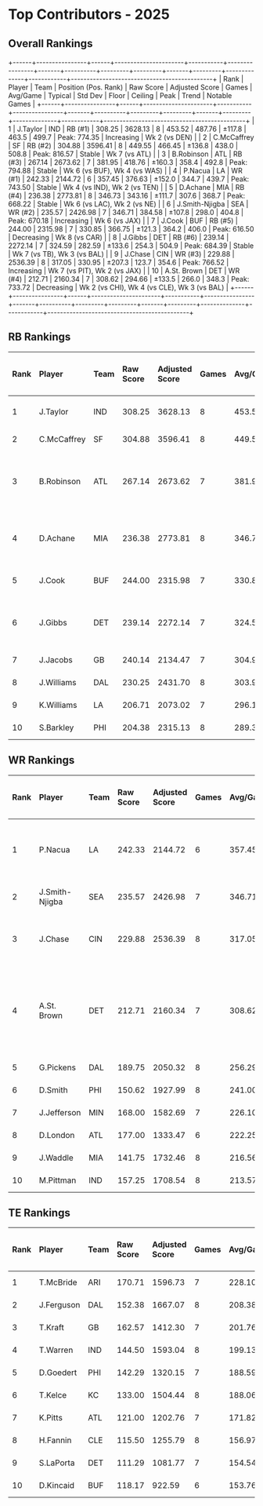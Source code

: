 # Top Contributors - 2025

## Overall Rankings

+------+----------------+------+----------------------+-----------+----------------+-------+----------+---------+---------+-------+---------+--------------+------------+---------------------------------------------+
| Rank | Player         | Team | Position (Pos. Rank) | Raw Score | Adjusted Score | Games | Avg/Game | Typical | Std Dev | Floor | Ceiling | Peak         | Trend      | Notable Games                               |
+------+----------------+------+----------------------+-----------+----------------+-------+----------+---------+---------+-------+---------+--------------+------------+---------------------------------------------+
| 1    | J.Taylor       | IND  | RB (#1)              | 308.25    | 3628.13        | 8     | 453.52   | 487.76  | ±117.8  | 463.5 | 499.7   | Peak: 774.35 | Increasing | Wk 2 (vs DEN)                               |
| 2    | C.McCaffrey    | SF   | RB (#2)              | 304.88    | 3596.41        | 8     | 449.55   | 466.45  | ±136.8  | 438.0 | 508.8   | Peak: 816.57 | Stable     | Wk 7 (vs ATL)                               |
| 3    | B.Robinson     | ATL  | RB (#3)              | 267.14    | 2673.62        | 7     | 381.95   | 418.76  | ±160.3  | 358.4 | 492.8   | Peak: 794.88 | Stable     | Wk 6 (vs BUF), Wk 4 (vs WAS)                |
| 4    | P.Nacua        | LA   | WR (#1)              | 242.33    | 2144.72        | 6     | 357.45   | 376.63  | ±152.0  | 344.7 | 439.7   | Peak: 743.50 | Stable     | Wk 4 (vs IND), Wk 2 (vs TEN)                |
| 5    | D.Achane       | MIA  | RB (#4)              | 236.38    | 2773.81        | 8     | 346.73   | 343.16  | ±111.7  | 307.6 | 368.7   | Peak: 668.22 | Stable     | Wk 6 (vs LAC), Wk 2 (vs NE)                 |
| 6    | J.Smith-Njigba | SEA  | WR (#2)              | 235.57    | 2426.98        | 7     | 346.71   | 384.58  | ±107.8  | 298.0 | 404.8   | Peak: 670.18 | Increasing | Wk 6 (vs JAX)                               |
| 7    | J.Cook         | BUF  | RB (#5)              | 244.00    | 2315.98        | 7     | 330.85   | 366.75  | ±121.3  | 364.2 | 406.0   | Peak: 616.50 | Decreasing | Wk 8 (vs CAR)                               |
| 8    | J.Gibbs        | DET  | RB (#6)              | 239.14    | 2272.14        | 7     | 324.59   | 282.59  | ±133.6  | 254.3 | 504.9   | Peak: 684.39 | Stable     | Wk 7 (vs TB), Wk 3 (vs BAL)                 |
| 9    | J.Chase        | CIN  | WR (#3)              | 229.88    | 2536.39        | 8     | 317.05   | 330.95  | ±207.3  | 123.7 | 354.6   | Peak: 766.52 | Increasing | Wk 7 (vs PIT), Wk 2 (vs JAX)                |
| 10   | A.St. Brown    | DET  | WR (#4)              | 212.71    | 2160.34        | 7     | 308.62   | 294.66  | ±133.5  | 266.0 | 348.3   | Peak: 733.72 | Decreasing | Wk 2 (vs CHI), Wk 4 (vs CLE), Wk 3 (vs BAL) |
+------+----------------+------+----------------------+-----------+----------------+-------+----------+---------+---------+-------+---------+--------------+------------+---------------------------------------------+

## RB Rankings

| Rank | Player      | Team | Raw Score | Adjusted Score | Games | Avg/Game | Typical | Std Dev | Floor | Ceiling | Peak         | Trend      | Notable Games (>150% Typical) |
| :----| :-----------| :----| :---------| :--------------| :-----| :--------| :-------| :-------| :-----| :-------| :------------| :----------| :-----------------------------|
| 1    | J.Taylor    | IND  | 308.25    | 3628.13        | 8     | 453.52   | 487.76  | ±117.8  | 463.5 | 499.7   | Peak: 774.35 | Increasing | Wk 2 (vs DEN)                 |
| 2    | C.McCaffrey | SF   | 304.88    | 3596.41        | 8     | 449.55   | 466.45  | ±136.8  | 438.0 | 508.8   | Peak: 816.57 | Stable     | Wk 7 (vs ATL)                 |
| 3    | B.Robinson  | ATL  | 267.14    | 2673.62        | 7     | 381.95   | 418.76  | ±160.3  | 358.4 | 492.8   | Peak: 794.88 | Stable     | Wk 6 (vs BUF), Wk 4 (vs WAS)  |
| 4    | D.Achane    | MIA  | 236.38    | 2773.81        | 8     | 346.73   | 343.16  | ±111.7  | 307.6 | 368.7   | Peak: 668.22 | Stable     | Wk 6 (vs LAC), Wk 2 (vs NE)   |
| 5    | J.Cook      | BUF  | 244.00    | 2315.98        | 7     | 330.85   | 366.75  | ±121.3  | 364.2 | 406.0   | Peak: 616.50 | Decreasing | Wk 8 (vs CAR)                 |
| 6    | J.Gibbs     | DET  | 239.14    | 2272.14        | 7     | 324.59   | 282.59  | ±133.6  | 254.3 | 504.9   | Peak: 684.39 | Stable     | Wk 7 (vs TB), Wk 3 (vs BAL)   |
| 7    | J.Jacobs    | GB   | 240.14    | 2134.47        | 7     | 304.92   | 243.51  | ±116.7  | 237.1 | 438.9   | Peak: 717.94 | Increasing |                               |
| 8    | J.Williams  | DAL  | 230.25    | 2431.70        | 8     | 303.96   | 309.24  | ±82.5   | 234.0 | 351.4   | Peak: 578.45 | Decreasing |                               |
| 9    | K.Williams  | LA   | 206.71    | 2073.02        | 7     | 296.15   | 283.12  | ±111.3  | 241.5 | 365.9   | Peak: 662.88 | Stable     |                               |
| 10   | S.Barkley   | PHI  | 204.38    | 2315.13        | 8     | 289.39   | 281.64  | ±104.3  | 232.7 | 344.2   | Peak: 604.63 | Decreasing |                               |

## WR Rankings

| Rank | Player         | Team | Raw Score | Adjusted Score | Games | Avg/Game | Typical | Std Dev | Floor | Ceiling | Peak         | Trend      | Notable Games (>150% Typical)               |
| :----| :--------------| :----| :---------| :--------------| :-----| :--------| :-------| :-------| :-----| :-------| :------------| :----------| :-------------------------------------------|
| 1    | P.Nacua        | LA   | 242.33    | 2144.72        | 6     | 357.45   | 376.63  | ±152.0  | 344.7 | 439.7   | Peak: 743.50 | Stable     | Wk 4 (vs IND), Wk 2 (vs TEN)                |
| 2    | J.Smith-Njigba | SEA  | 235.57    | 2426.98        | 7     | 346.71   | 384.58  | ±107.8  | 298.0 | 404.8   | Peak: 670.18 | Increasing | Wk 6 (vs JAX)                               |
| 3    | J.Chase        | CIN  | 229.88    | 2536.39        | 8     | 317.05   | 330.95  | ±207.3  | 123.7 | 354.6   | Peak: 766.52 | Increasing | Wk 7 (vs PIT), Wk 2 (vs JAX)                |
| 4    | A.St. Brown    | DET  | 212.71    | 2160.34        | 7     | 308.62   | 294.66  | ±133.5  | 266.0 | 348.3   | Peak: 733.72 | Decreasing | Wk 2 (vs CHI), Wk 4 (vs CLE), Wk 3 (vs BAL) |
| 5    | G.Pickens      | DAL  | 189.75    | 2050.32        | 8     | 256.29   | 204.86  | ±145.9  | 171.8 | 261.2   | Peak: 647.79 | Decreasing |                                             |
| 6    | D.Smith        | PHI  | 150.62    | 1927.99        | 8     | 241.00   | 200.40  | ±164.8  | 146.9 | 329.8   | Peak: 708.24 | Increasing |                                             |
| 7    | J.Jefferson    | MIN  | 168.00    | 1582.69        | 7     | 226.10   | 210.86  | ±67.2   | 187.4 | 301.7   | Peak: 442.51 | Increasing |                                             |
| 8    | D.London       | ATL  | 177.00    | 1333.47        | 6     | 222.25   | 176.25  | ±129.4  | 116.0 | 330.5   | Peak: 591.68 | Increasing |                                             |
| 9    | J.Waddle       | MIA  | 141.75    | 1732.46        | 8     | 216.56   | 252.10  | ±114.7  | 140.8 | 275.0   | Peak: 472.88 | Increasing |                                             |
| 10   | M.Pittman      | IND  | 157.25    | 1708.54        | 8     | 213.57   | 246.18  | ±73.4   | 201.2 | 253.0   | Peak: 379.08 | Stable     |                                             |

## TE Rankings

| Rank | Player     | Team | Raw Score | Adjusted Score | Games | Avg/Game | Typical | Std Dev | Floor | Ceiling | Peak         | Trend      | Notable Games (>150% Typical) |
| :----| :----------| :----| :---------| :--------------| :-----| :--------| :-------| :-------| :-----| :-------| :------------| :----------| :-----------------------------|
| 1    | T.McBride  | ARI  | 170.71    | 1596.73        | 7     | 228.10   | 183.96  | ±97.8   | 182.9 | 309.3   | Peak: 541.56 | Increasing |                               |
| 2    | J.Ferguson | DAL  | 152.38    | 1667.07        | 8     | 208.38   | 252.75  | ±103.3  | 178.3 | 272.1   | Peak: 426.39 | Decreasing |                               |
| 3    | T.Kraft    | GB   | 162.57    | 1412.30        | 7     | 201.76   | 150.71  | ±112.0  | 139.2 | 288.5   | Peak: 588.12 | Increasing |                               |
| 4    | T.Warren   | IND  | 144.50    | 1593.04        | 8     | 199.13   | 207.12  | ±65.6   | 183.4 | 215.3   | Peak: 368.92 | Stable     |                               |
| 5    | D.Goedert  | PHI  | 142.29    | 1320.15        | 7     | 188.59   | 171.35  | ±85.5   | 165.1 | 220.4   | Peak: 461.46 | Stable     |                               |
| 6    | T.Kelce    | KC   | 133.00    | 1504.44        | 8     | 188.06   | 161.56  | ±75.6   | 146.2 | 216.8   | Peak: 403.07 | Increasing |                               |
| 7    | K.Pitts    | ATL  | 121.00    | 1202.76        | 7     | 171.82   | 187.21  | ±69.2   | 131.3 | 224.8   | Peak: 352.73 | Increasing |                               |
| 8    | H.Fannin   | CLE  | 115.50    | 1255.79        | 8     | 156.97   | 144.52  | ±66.3   | 106.2 | 217.5   | Peak: 296.68 | Increasing |                               |
| 9    | S.LaPorta  | DET  | 111.29    | 1081.77        | 7     | 154.54   | 125.04  | ±79.6   | 102.9 | 236.4   | Peak: 357.78 | Increasing |                               |
| 10   | D.Kincaid  | BUF  | 118.17    | 922.59         | 6     | 153.76   | 157.64  | ±78.4   | 94.6  | 225.0   | Peak: 339.17 | Decreasing |                               |

